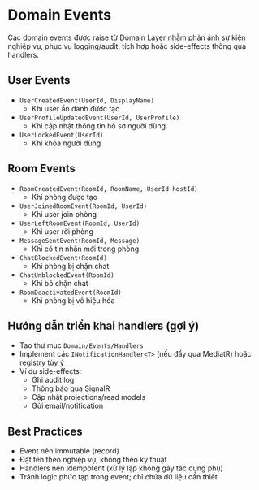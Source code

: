 # Domain Events

Các domain events được raise từ Domain Layer nhằm phản ánh sự kiện nghiệp vụ, phục vụ logging/audit, tích hợp hoặc side-effects thông qua handlers.

## User Events
- `UserCreatedEvent(UserId, DisplayName)`
  - Khi user ẩn danh được tạo
- `UserProfileUpdatedEvent(UserId, UserProfile)`
  - Khi cập nhật thông tin hồ sơ người dùng
- `UserLockedEvent(UserId)`
  - Khi khóa người dùng

## Room Events
- `RoomCreatedEvent(RoomId, RoomName, UserId hostId)`
  - Khi phòng được tạo
- `UserJoinedRoomEvent(RoomId, UserId)`
  - Khi user join phòng
- `UserLeftRoomEvent(RoomId, UserId)`
  - Khi user rời phòng
- `MessageSentEvent(RoomId, Message)`
  - Khi có tin nhắn mới trong phòng
- `ChatBlockedEvent(RoomId)`
  - Khi phòng bị chặn chat
- `ChatUnblockedEvent(RoomId)`
  - Khi bỏ chặn chat
- `RoomDeactivatedEvent(RoomId)`
  - Khi phòng bị vô hiệu hóa

## Hướng dẫn triển khai handlers (gợi ý)
- Tạo thư mục `Domain/Events/Handlers`
- Implement các `INotificationHandler<T>` (nếu đẩy qua MediatR) hoặc registry tùy ý
- Ví dụ side-effects:
  - Ghi audit log
  - Thông báo qua SignalR
  - Cập nhật projections/read models
  - Gửi email/notification

## Best Practices
- Event nên immutable (record)
- Đặt tên theo nghiệp vụ, không theo kỹ thuật
- Handlers nên idempotent (xử lý lặp không gây tác dụng phụ)
- Tránh logic phức tạp trong event; chỉ chứa dữ liệu cần thiết
